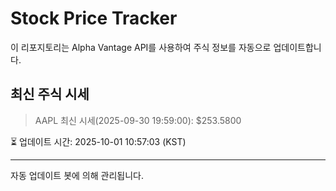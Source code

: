 
# Stock Price Tracker

이 리포지토리는 Alpha Vantage API를 사용하여 주식 정보를 자동으로 업데이트합니다.

## 최신 주식 시세
> AAPL 최신 시세(2025-09-30 19:59:00): $253.5800

⏳ 업데이트 시간: 2025-10-01 10:57:03 (KST)

---
자동 업데이트 봇에 의해 관리됩니다.

